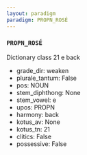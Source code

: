 ```yaml
---
layout: paradigm
paradigm: PROPN_ROSÉ
---
```

### ` PROPN_ROSÉ `

Dictionary class 21 e back
* grade_dir: weaken
* plurale_tantum: False
* pos: NOUN
* stem_diphthong: None
* stem_vowel: e
* upos: PROPN
* harmony: back
* kotus_av: None
* kotus_tn: 21
* clitics: False
* possessive: False
